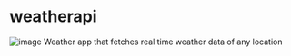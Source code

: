 # weatherapi
![image](https://github.com/Chandra9638/weather-api/assets/130593138/c75e6f90-6550-4a67-ab57-e106f0c8ccc6)
Weather app that fetches real time weather data of any location

